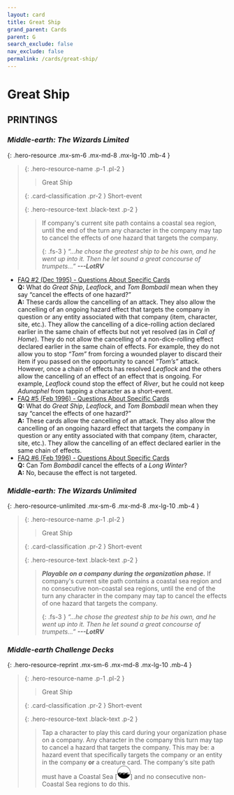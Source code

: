 ```yaml
---
layout: card
title: Great Ship
grand_parent: Cards
parent: G
search_exclude: false
nav_exclude: false
permalink: /cards/great-ship/
---
```


# Great Ship


## PRINTINGS


### _Middle-earth: The Wizards Limited_

{: .hero-resource .mx-sm-6 .mx-md-8 .mx-lg-10 .mb-4 }
> {: .hero-resource-name .p-1 .pl-2 }
> > <div class="card-mp"></div>
> > <div class="card-name">Great Ship</div>
>
> {: .card-classification .pr-2 }
> Short-event
>
> {: .hero-resource-text .black-text .p-2 }
> > If company's current site path contains a coastal sea region, until the end of the turn any character in the company may tap to cancel the effects of one hazard that targets the company. 
> > 
> > {: .fs-3 } 
> > _“...he chose the greatest ship to be his own, and he went up into it. Then he let sound a great concourse of trumpets...”_ ***---&#65279;LotRV*** 
> 

 - [FAQ #2 (Dec 1995) - Questions About Specific Cards](/original/rulings/faq-2/#questions-about-specific-cards)<br>**Q:** What do _Great Ship_, _Leaflock_, and _Tom Bombadil_ mean when they say “cancel the effects of one hazard?”<br>**A:** These cards allow the cancelling of an attack. They also allow the cancelling of an ongoing hazard effect that targets the company in question or any entity associated with that company (item, character, site, etc.). They allow the cancelling of a dice-rolling action declared earlier in the same chain of effects but not yet resolved (as in _Call of Home_). They do not allow the cancelling of a non-dice-rolling effect declared earlier in the same chain of effects. For example, they do not allow you to stop _“Tom”_ from forcing a wounded player to discard their item if you passed on the opportunity to cancel _“Tom’s”_ attack. However, once a chain of effects has resolved _Leaflock_ and the others allow the cancelling of an effect of an effect that is ongoing. For example, _Leaflock_ cound stop the effect of _River_, but he could not keep _Adunaphel_ from tapping a character as a short-event.
 - [FAQ #5 (Feb 1996) - Questions About Specific Cards](/original/rulings/faq-5/#questions-about-specific-cards)<br>**Q:** What do _Great Ship_, _Leaflock_, and _Tom Bombadil_ mean when they say “cancel the effects of one hazard?”<br>**A:** These cards allow the cancelling of an attack. They also allow the cancelling of an ongoing hazard effect that targets the company in question or any entity associated with that company (item, character, site, etc.). They allow the cancelling of an effect declared earlier in the same chain of effects.
 - [FAQ #6 (Feb 1996) - Questions About Specific Cards](/original/rulings/faq-6/#questions-about-specific-cards)<br>**Q:** Can _Tom Bombadil_ cancel the effects of a _Long Winter_?<br>**A:** No, because the effect is not targeted.

### _Middle-earth: The Wizards Unlimited_

{: .hero-resource-unlimited .mx-sm-6 .mx-md-8 .mx-lg-10 .mb-4 }
> {: .hero-resource-name .p-1 .pl-2 }
> > <div class="card-mp"></div>
> > <div class="card-name">Great Ship</div>
>
> {: .card-classification .pr-2 }
> Short-event
>
> {: .hero-resource-text .black-text .p-2 }
> > ***Playable on a company during the organization phase.*** If company's current site path contains a coastal sea region and no consecutive non-coastal sea regions, until the end of the turn any character in the company may tap to cancel the effects of one hazard that targets the company. 
> > 
> > {: .fs-3 } 
> > _“...he chose the greatest ship to be his own, and he went up into it. Then he let sound a great concourse of trumpets...”_ ***---&#65279;LotRV*** 
> 

### _Middle-earth Challenge Decks_

{: .hero-resource-reprint .mx-sm-6 .mx-md-8 .mx-lg-10 .mb-4 }
> {: .hero-resource-name .p-1 .pl-2 }
> > <div class="card-mp"></div>
> > <div class="card-name">Great Ship</div>
>
> {: .card-classification .pr-2 }
> Short-event
>
> {: .hero-resource-text .black-text .p-2 }
> > Tap a character to play this card during your organization phase on a company. Any character in the company this turn may tap to cancel a hazard that targets the company. This may be: a hazard event that specifically targets the company or an entity in the company **or** a creature card. The company's site path must have a Coastal Sea <nobr>[<img src="/assets/images/coastalsea.svg">]</nobr> and no consecutive non-Coastal Sea regions to do this.
> 
